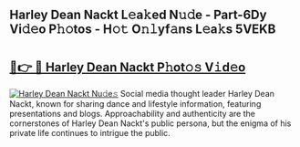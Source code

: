 ## Harley Dean Nackt L𝚎a𝚔ed N𝚞𝚍e - Part-6Dy Vi𝚍𝚎o P𝚑𝚘tos - H𝚘𝚝 O𝚗𝚕yf𝚊ns L𝚎a𝚔s 5VEKB

# <h2><a href="http://kf0shvp.oniu.top/?m=Harley+Dean+Nackt">🔗👉 🔴 Harley Dean Nackt P𝚑ot𝚘𝚜 V𝚒d𝚎o</a></h2>

[![Harley Dean Nackt Nu𝚍e𝚜](https://i.imgur.com/0qMVB7G.gif)](http://kf0shvp.oniu.top/?m=Harley+Dean+Nackt)
Social media thought leader Harley Dean Nackt, known for sharing dance and lifestyle information, featuring presentations and blogs. Approachability and authenticity are the cornerstones of Harley Dean Nackt's public persona, but the enigma of his private life continues to intrigue the public.  
